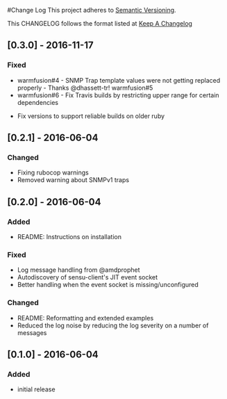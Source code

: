 #Change Log
This project adheres to [Semantic Versioning](http://semver.org/).

This CHANGELOG follows the format listed at [Keep A Changelog](http://keepachangelog.com/)

## [0.3.0] - 2016-11-17

### Fixed

- warmfusion#4 - SNMP Trap template values were not getting replaced properly - Thanks @dhassett-tr! warmfusion#5
- warmfusion#6 - Fix Travis builds by restricting upper range for certain dependencies

* Fix versions to support reliable builds on older ruby

## [0.2.1] - 2016-06-04
### Changed
- Fixing rubocop warnings
- Removed warning about SNMPv1 traps

## [0.2.0] - 2016-06-04
### Added
- README: Instructions on installation

### Fixed
- Log message handling from @amdprophet
- Autodiscovery of sensu-client's JIT event socket
- Better handling when the event socket is missing/unconfigured


### Changed
- README: Reformatting and extended examples
- Reduced the log noise by reducing the log severity on a number of messages



## [0.1.0] - 2016-06-04
### Added
- initial release
